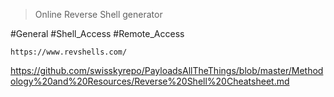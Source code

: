 > Online Reverse Shell generator


#General #Shell_Access #Remote_Access

```
https://www.revshells.com/
```

https://github.com/swisskyrepo/PayloadsAllTheThings/blob/master/Methodology%20and%20Resources/Reverse%20Shell%20Cheatsheet.md